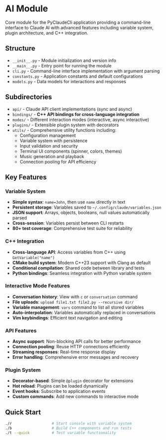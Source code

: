 # AI Module

Core module for the PyClaudeCli application providing a command-line interface to Claude AI with advanced features including variable system, plugin architecture, and C++ integration.

## Structure

- `__init__.py` - Module initialization and version info
- `__main__.py` - Entry point for running the module
- `cli.py` - Command-line interface implementation with argument parsing
- `constants.py` - Application constants and default configurations
- `models.py` - Data models for interactions and responses

## Subdirectories

- `api/` - Claude API client implementations (sync and async)
- `bindings/` - **C++ API bindings for cross-language integration**
- `modes/` - Different interaction modes (interactive, async interactive)
- `plugins/` - Extensible plugin system with decorators
- `utils/` - Comprehensive utility functions including:
  - Configuration management
  - Variable system with persistence
  - Input validation and security
  - Terminal UI components (spinner, colors, themes)
  - Music generation and playback
  - Connection pooling for API efficiency

## Key Features

### Variable System
- **Simple syntax**: `name=John`, then use `name` directly in text
- **Persistent storage**: Variables saved to `~/.config/claude/variables.json`
- **JSON support**: Arrays, objects, booleans, null values automatically parsed
- **Cross-session**: Variables persist between CLI restarts
- **80+ test coverage**: Comprehensive test suite for reliability

### C++ Integration
- **Cross-language API**: Access variables from C++ using `GetVariable("name")`
- **CMake build system**: Modern C++23 support with Clang as default
- **Conditional compilation**: Shared code between library and tests
- **Python bindings**: Seamless integration with Python variable system

### Interactive Mode Features
- **Conversation history**: View with `c` or `conversation` command
- **File uploads**: `upload file1.txt file2.py --recursive dir/`
- **Variable management**: `vars` command to list all stored variables
- **Auto-interpolation**: Variables automatically replaced in conversations
- **Vim keybindings**: Efficient text navigation and editing

### API Features
- **Async support**: Non-blocking API calls for better performance
- **Connection pooling**: Reuse HTTP connections efficiently
- **Streaming responses**: Real-time response display
- **Error handling**: Comprehensive error messages and recovery

### Plugin System
- **Decorator-based**: Simple `@plugin` decorator for extensions
- **Hot reload**: Plugins can be loaded dynamically
- **Event hooks**: Subscribe to application events
- **Custom commands**: Add new commands to interactive mode

## Quick Start

```bash
./r                  # Start console with variable system
./b                  # Build C++ components and run tests
./t --quick          # Test variable functionality
```
